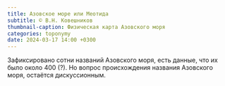 ```yaml
---
title: Азовское море или Меотида
subtitle: © В.Н. Ковешников
thumbnail-caption: Физическая карта Азовского моря
categories: toponymy
date: 2024-03-17 14:00 +0300
---
```

Зафиксировано сотни названий Азовского моря, есть данные, что их было около 400 (?). Но вопрос происхождения названия Азовского моря, остаётся дискуссионным.